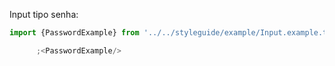 Input tipo senha:

```jsx
import {PasswordExample} from '../../styleguide/example/Input.example.tsx'

      ;<PasswordExample/>

```
